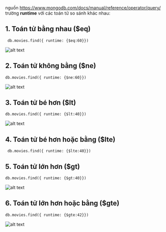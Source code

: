 nguồn https://www.mongodb.com/docs/manual/reference/operator/query/
trường **runtime** với các toán tử so sánh khác nhau:

## 1. Toán tử bằng nhau ($eq)

```
 db.movies.find({ runtime: {$eq:60}})
```

![alt text](image-10.png)

## 2. Toán tử không bằng ($ne)

```
db.movies.find({ runtime: {$ne:60}})
```

![alt text](image-11.png)

## 3. Toán tử bé hơn ($lt)

```
db.movies.find({ runtime: {$lt:40}})
```

![alt text](image-12.png)

## 4. Toán tử bé hơn hoặc bằng ($lte)

```
 db.movies.find({ runtime: {$lte:40}})
```

## 5. Toán tử lớn hơn ($gt)

```
db.movies.find({ runtime: {$gt:40}})
```

![alt text](image-13.png)

## 6. Toán tử lớn hơn hoặc bằng ($gte)

```
db.movies.find({ runtime: {$gte:42}})
```

![alt text](image-14.png)
